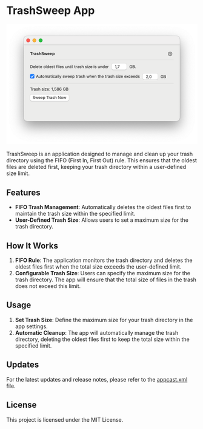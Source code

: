 # TrashSweep App

![TrashSweep Logo](assets/trash-sweep-screenshot.png)

TrashSweep is an application designed to manage and clean up your trash directory using the FIFO (First In, First Out) rule. This ensures that the oldest files are deleted first, keeping your trash directory within a user-defined size limit.

## Features

- **FIFO Trash Management**: Automatically deletes the oldest files first to maintain the trash size within the specified limit.
- **User-Defined Trash Size**: Allows users to set a maximum size for the trash directory.

## How It Works

1. **FIFO Rule**: The application monitors the trash directory and deletes the oldest files first when the total size exceeds the user-defined limit.
2. **Configurable Trash Size**: Users can specify the maximum size for the trash directory. The app will ensure that the total size of files in the trash does not exceed this limit.

## Usage

1. **Set Trash Size**: Define the maximum size for your trash directory in the app settings.
2. **Automatic Cleanup**: The app will automatically manage the trash directory, deleting the oldest files first to keep the total size within the specified limit.

## Updates

For the latest updates and release notes, please refer to the [appcast.xml](https://example.com/appcast.xml) file.

## License

This project is licensed under the MIT License.
